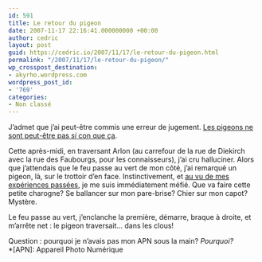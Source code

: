 ```yaml
---
id: 591
title: Le retour du pigeon
date: 2007-11-17 22:16:41.000000000 +00:00
author: cedric
layout: post
guid: https://cedric.io/2007/11/17/le-retour-du-pigeon.html
permalink: "/2007/11/17/le-retour-du-pigeon/"
wp_crosspost_destination:
- akyrho.wordpress.com
wordpress_post_id:
- '769'
categories:
- Non classé
---
```

J’admet que j’ai peut-être commis une erreur de jugement. [Les pigeons ne sont peut-être pas _si_ con que ça](/blog/2006/11/07/les-pigeons-cest-definitivement-con/).

Cette après-midi, en traversant Arlon (au carrefour de la rue de Diekirch avec la rue des Faubourgs, pour les connaisseurs), j’ai cru halluciner. Alors que j’attendais que le feu passe au vert de mon côté, j’ai remarqué un pigeon, là, sur le trottoir d’en face. Instinctivement, et [au vu de mes expériences passées](/blog/2006/11/06/pigeon-oiseau-a-la-grise-robe/), je me suis immédiatement méfié. Que va faire cette petite charogne? Se ballancer sur mon pare-brise? Chier sur mon capot? Mystère.

Le feu passe au vert, j’enclanche la première, démarre, braque à droite, et m’arrête net : le pigeon traversait… dans les clous!

Question : pourquoi je n’avais pas mon APN sous la main? _Pourquoi?_  
*[APN]: Appareil Photo Numérique